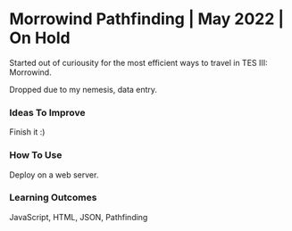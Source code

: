 # Morrowind Pathfinding | May 2022 | On Hold

Started out of curiousity for the most efficient ways to travel in TES III: Morrowind. 

Dropped due to my nemesis, data entry.

### Ideas To Improve

Finish it :)

### How To Use

Deploy on a web server.

### Learning Outcomes

JavaScript, HTML, JSON, Pathfinding